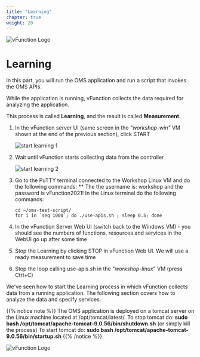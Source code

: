 ```yaml
---
title: "Learning"
chapter: true
weight: 20
---
```


![vFunction Logo](/images/vFunction.png)

# Learning


In this part, you will run the OMS application and run a script that invokes the OMS APIs.

While the application is running, vFunction collects the data required for analyzing the application.

This process is called **Learning**, and the result is called **Measurement**.

1. In the vFunction server UI (same screen in the *"workshop-win"* VM shown at the end of the previous section), click START

    ![start learning 1](/images/OMS-Learning-1.png)

2. Wait until vFunction starts collecting data from the controller

    ![start learning 2](/images/OMS-Learning-2.png)

3. Go to the PuTTY terminal connected to the Workshop Linux VM and do the following commands: ** The the username is: workshop and the password is vFunction2021! In the Linux terminal do the following commands:

   ```text
   cd ~/oms-test-script/
   for i in `seq 1000`; do ./use-apis.sh ; sleep 0.5; done
   ```
5. In the vFunction Server Web UI (switch back to the Windows VM) - you should see the numbers of functions, resources and services in the WebUI go up after some time

6. Stop the Learning by clicking STOP in vFunction Web UI. We will use a ready measurement to save time

7. Stop the loop calling use-apis.sh in the "*workshop-linux*" VM (press Ctrl+C)

We've seen how to start the Learning process in which vFunction collects data from a running application.
The following section covers how to analyze the data and specify services.


{{% notice note %}}
The OMS application is deployed on a tomcat server on the Linux machine located at /opt/tomcat/latest/.
To stop tomcat do: **sudo bash /opt/tomcat/apache-tomcat-9.0.56/bin/shutdown.sh** (or simply kill the process)
To start tomcat do: **sudo bash /opt/tomcat/apache-tomcat-9.0.56/bin/startup.sh**
{{% /notice %}}

![vFunction Logo](/images/vFunction.png)

